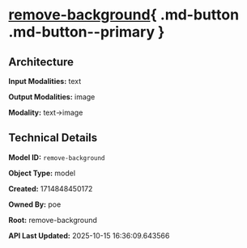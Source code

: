# [remove-background](https://poe.com/remove-background){ .md-button .md-button--primary }

## Architecture

**Input Modalities:** text

**Output Modalities:** image

**Modality:** text->image


## Technical Details

**Model ID:** `remove-background`

**Object Type:** model

**Created:** 1714848450172

**Owned By:** poe

**Root:** remove-background

**API Last Updated:** 2025-10-15 16:36:09.643566
